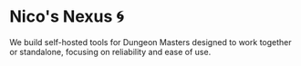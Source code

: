 # Nico's Nexus 🌀

We build self-hosted tools for Dungeon Masters designed to work together or standalone, focusing on reliability and ease of use.
